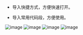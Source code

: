 - 导入快捷方式，方便快速打开。
  
- 导入常用代码段，方便使用。

![image](https://github.com/BingGitCn/DotNetAssistant/assets/23565059/77f0a41b-2d49-4602-be52-c951332a0b30)
![image](https://github.com/BingGitCn/DotNetAssistant/assets/23565059/294ad81a-923d-4587-9405-70898af80cc5)
![image](https://github.com/BingGitCn/DotNetAssistant/assets/23565059/2b92a083-ad0d-4862-87f4-59d79ed4620c)
![image](https://github.com/BingGitCn/DotNetAssistant/assets/23565059/bf569919-2915-49b9-8430-1cb5950880eb)


